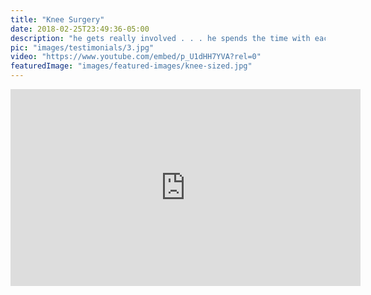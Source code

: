 ```yaml
---
title: "Knee Surgery"
date: 2018-02-25T23:49:36-05:00
description: "he gets really involved . . . he spends the time with each patient. . ."
pic: "images/testimonials/3.jpg"
video: "https://www.youtube.com/embed/p_U1dHH7YVA?rel=0"
featuredImage: "images/featured-images/knee-sized.jpg"
---
```


<iframe width="560" height="315" src="https://www.youtube.com/embed/p_U1dHH7YVA?rel=0" frameborder="0" allow="autoplay; encrypted-media" allowfullscreen></iframe>
